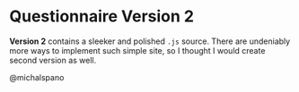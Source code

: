 # Questionnaire Version 2

__Version 2__ contains a sleeker and polished `.js` source.
There are undeniably more ways to implement such simple site, so I thought I would create second version as well.

@michalspano